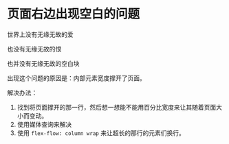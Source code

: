 # 页面右边出现空白的问题

世界上没有无缘无故的爱

也没有无缘无故的恨

也并没有无缘无故的空白块

出现这个问题的原因是：内部元素宽度撑开了页面。

解决办法：

1. 找到将页面撑开的那一行，然后想一想能不能用百分比宽度来让其随着页面大小而变动。
1. 使用媒体查询来解决
1. 使用 `flex-flow: column wrap` 来让超长的那行的元素们换行。
